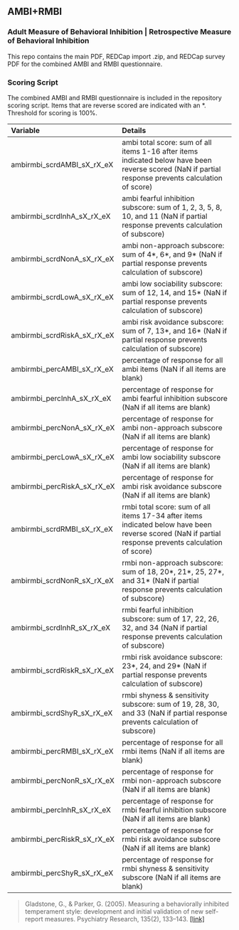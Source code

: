 ## AMBI+RMBI
### Adult Measure of Behavioral Inhibition | Retrospective Measure of Behavioral Inhibition

This repo contains the main PDF, REDCap import .zip, and REDCap survey PDF for the combined AMBI and RMBI questionnaire.


### Scoring Script
The combined AMBI and RMBI questionnaire is included in the repository scoring script.  Items that are reverse scored are indicated with an *. Threshold for scoring is 100%.

| Variable | Details |
| :--  | :--  |
| ambirmbi_scrdAMBI_sX_rX_eX | ambi total score: sum of all items 1-16 after items indicated below have been reverse scored (NaN if partial response prevents calculation of score) |
| ambirmbi_scrdInhA_sX_rX_eX | ambi fearful inhibition subscore: sum of 1, 2, 3, 5, 8, 10, and 11 (NaN if partial response prevents calculation of subscore) |
| ambirmbi_scrdNonA_sX_rX_eX | ambi non-approach subscore: sum of 4*, 6*, and 9* (NaN if partial response prevents calculation of subscore) |
| ambirmbi_scrdLowA_sX_rX_eX | ambi low sociability subscore: sum of 12, 14, and 15* (NaN if partial response prevents calculation of subscore) |
| ambirmbi_scrdRiskA_sX_rX_eX | ambi risk avoidance subscore: sum of 7, 13*, and 16* (NaN if partial response prevents calculation of subscore) |
| ambirmbi_percAMBI_sX_rX_eX | percentage of response for all ambi items (NaN if all items are blank) |
| ambirmbi_percInhA_sX_rX_eX | percentage of response for ambi fearful inhibition subscore (NaN if all items are blank) |
| ambirmbi_percNonA_sX_rX_eX | percentage of response for ambi non-approach subscore (NaN if all items are blank) |
| ambirmbi_percLowA_sX_rX_eX | percentage of response for ambi low sociability subscore (NaN if all items are blank) |
| ambirmbi_percRiskA_sX_rX_eX | percentage of response for ambi risk avoidance subscore (NaN if all items are blank) |
| ambirmbi_scrdRMBI_sX_rX_eX | rmbi total score: sum of all items 17-34 after items indicated below have been reverse scored (NaN if partial response prevents calculation of score) |
| ambirmbi_scrdNonR_sX_rX_eX | rmbi non-approach subscore: sum of 18, 20*, 21*, 25, 27*, and 31* (NaN if partial response prevents calculation of subscore) |
| ambirmbi_scrdInhR_sX_rX_eX | rmbi fearful inhibition subscore: sum of 17, 22, 26, 32, and 34 (NaN if partial response prevents calculation of subscore) |
| ambirmbi_scrdRiskR_sX_rX_eX | rmbi risk avoidance subscore: 23*, 24, and 29* (NaN if partial response prevents calculation of subscore) |
| ambirmbi_scrdShyR_sX_rX_eX | rmbi shyness & sensitivity subscore: sum of 19, 28, 30, and 33 (NaN if partial response prevents calculation of subscore) |
| ambirmbi_percRMBI_sX_rX_eX | percentage of response for all rmbi items (NaN if all items are blank) |
| ambirmbi_percNonR_sX_rX_eX | percentage of response for rmbi non-approach subscore (NaN if all items are blank) |
| ambirmbi_percInhR_sX_rX_eX | percentage of response for rmbi fearful inhibition subscore (NaN if all items are blank) |
| ambirmbi_percRiskR_sX_rX_eX | percentage of response for rmbi risk avoidance subscore (NaN if all items are blank) |
| ambirmbi_percShyR_sX_rX_eX | percentage of response for rmbi shyness & sensitivity subscore (NaN if all items are blank) |


> Gladstone, G., & Parker, G. (2005). Measuring a behaviorally inhibited temperament style: development and initial validation of new self-report measures. Psychiatry Research, 135(2), 133–143. [[link]](https://pubmed.ncbi.nlm.nih.gov/15922458/)
